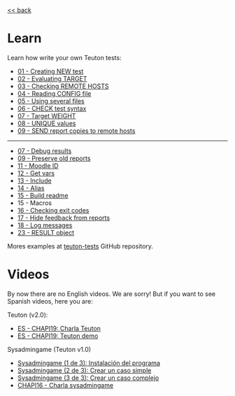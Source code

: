 [<< back](../../README.md)

# Learn

Learn how write your own Teuton tests:

* [01 - Creating NEW test](01-cmd_new.md)
* [02 - Evaluating TARGET](02-target.md)
* [03 - Checking REMOTE HOSTS](03-remote_hosts.md)
* [04 - Reading CONFIG file](04-config.md)
* [05 - Using several files](05-use.md)
* [06 - CHECK test syntax](06-cmd_check.md)
* [07 - Target WEIGHT](07-target_weight.md)
* [08 - UNIQUE values](08-unique_values.md)
* [09 - SEND report copies to remote hosts](09-send.md)

---
- [07 - Debug results](07-debug.md)
- [09 - Preserve old reports](09-preserve.md)
- [11 - Moodle ID](11-moodle_id.md)
- [12 - Get vars](12-get_vars.md)
- [13 - Include](13-include.md)
- [14 - Alias](14-alias.md)
- [15 - Build readme](15-readme.md)
- 15 - Macros
- [16 - Checking exit codes](16-exit_codes.md)
- [17 - Hide feedback from reports](17-hide-feedback.md)
- [18 - Log messages](18-log.md)
- [23 - RESULT object](23-result.md)

Mores examples at [teuton-tests](https://github.com/dvarrui/teuton-tests) GitHub repository.

# Videos

By now there are no English videos. We are sorry!
But if you want to see Spanish videos, here you are:

Teuton (v2.0):
* [ES - CHAPI19: Charla Teuton](https://youtu.be/KFWQDfNAFxI?t=12221)
* [ES - CHAPI19: Teuton demo](https://github.com/dvarrui/proyectos-de-ejemplo/tree/master/charlas/teuton)

Sysadmingame (Teuton v1.0)
* [Sysadmingame (1 de 3): Instalación del programa](https://youtu.be/dnyMq9_KDco)
* [Sysadmingame (2 de 3): Crear un caso simple](https://youtu.be/0e2g5Izvc6c)
* [Sysadmingame (3 de 3): Crear un caso complejo](https://youtu.be/ebEK6OXH8kQ)
* [CHAPI16 - Charla sysadmingame](https://youtu.be/cNJaB5xzHHQ)
